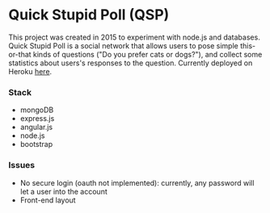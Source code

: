 # Quick Stupid Poll (QSP) #

This project was created in 2015 to experiment with node.js and databases. Quick Stupid Poll is a social network that allows users to pose simple this-or-that kinds of questions ("Do you prefer cats or dogs?"), and collect some statistics about users's responses to the question. Currently deployed on Heroku [here](quickstupidpoll.herokuapp.com).

### Stack ###
- mongoDB
- express.js
- angular.js
- node.js
- bootstrap

### Issues ###
- No secure login (oauth not implemented): currently, any password will let a user into the account
- Front-end layout
